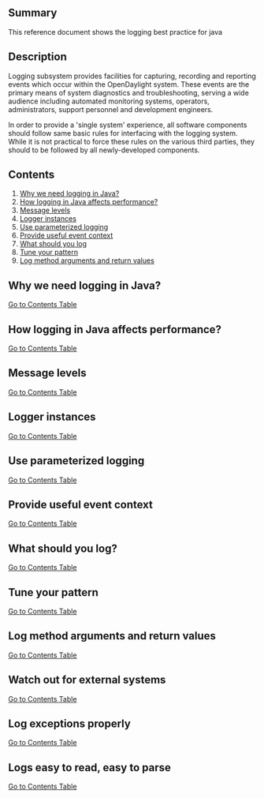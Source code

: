 ## **Summary** ##
This reference document shows the logging best practice for java

## **Description** ##
Logging subsystem provides facilities for capturing, recording and reporting events which occur within the OpenDaylight system. These events are the primary means of system diagnostics and troubleshooting, serving a wide audience including automated monitoring systems, operators, administrators, support personnel and development engineers.

In order to provide a 'single system' experience, all software components should follow same basic rules for interfacing with the logging system. While it is not practical to force these rules on the various third parties, they should to be followed by all newly-developed components.

## **Contents** ##
1. [Why we need logging in Java?](#markdown-header-why-we-need-logging-in-java)
1. [How logging in Java affects performance?](#markdown-header-how-logging-in-java-affects-performance)
1. [Message levels](#markdown-header-message-levels)
1. [Logger instances](#markdown-header-logger-instances)
1. [Use parameterized logging](#markdown-header-use-parameterized-logging)
1. [Provide useful event context](#markdown-header-provide-useful-event-context)
1. [What should you log](#markdown-header-what-should-you-log)
1. [Tune your pattern](#markdown-header-tune-your-pattern)
1. [Log method arguments and return values](#markdown-header-log-method-arguments-and-return-values)

## **Why we need logging in Java?** ##
[Go to Contents Table](#markdown-header-contents)
## **How logging in Java affects performance?** ##
[Go to Contents Table](#markdown-header-contents)
## **Message levels** ##
[Go to Contents Table](#markdown-header-contents)
## **Logger instances** ##
[Go to Contents Table](#markdown-header-contents)
## **Use parameterized logging** ##
[Go to Contents Table](#markdown-header-contents)
## **Provide useful event context** ##
[Go to Contents Table](#markdown-header-contents)
## **What should you log?** ##
[Go to Contents Table](#markdown-header-contents)
## **Tune your pattern** ##
[Go to Contents Table](#markdown-header-contents)
## **Log method arguments and return values** ##
[Go to Contents Table](#markdown-header-contents)
## **Watch out for external systems** ##
[Go to Contents Table](#markdown-header-contents)
## **Log exceptions properly** ##
[Go to Contents Table](#markdown-header-contents)
## **Logs easy to read, easy to parse** ##
[Go to Contents Table](#markdown-header-contents)
